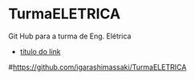 # TurmaELETRICA
Git Hub para a turma de Eng. Elétrica
- [título do link](https://news.google.com.br/)

#https://github.com/igarashimassaki/TurmaELETRICA
